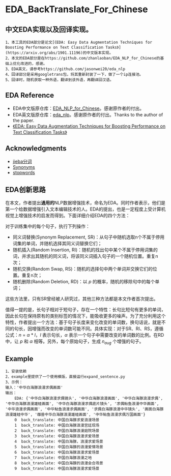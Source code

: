 # EDA_BackTranslate_For_Chinese

## 中文EDA实现以及回译实现。
    1、本工具的EDA部分是论文[《EDA: Easy Data Augmentation Techniques for Boosting Performance on Text Classification Tasks》](https://arxiv.org/abs/1901.11196)的中文版本实现。  
    2、本文的EDA部分是在https://github.com/zhanlaoban/EDA_NLP_for_Chinese的基础上优化改进的，感谢。
    3、EDA英文，请参考https://github.com/jasonwei20/eda_nlp
    4、回译部分是采用googletrans包，将其重新封装了一下，做了一个ip连接池。
    5、回译时，随机获取一种外语，翻译到该外语，再翻译回汉语。


## EDA Reference

- EDA中文版原仓库：[EDA_NLP_for_Chinese](https://github.com/zhanlaoban/EDA_NLP_for_Chinese)。感谢原作者的付出。
- EDA英文版原仓库：[eda_nlp](https://github.com/jasonwei20/eda_nlp)。感谢原作者的付出。Thanks to the author of the paper.
- [《EDA: Easy Data Augmentation Techniques for Boosting Performance on Text Classification Tasks》](https://arxiv.org/abs/1901.11196)

## Acknowledgments

- [jieba分词](https://github.com/fxsjy/jieba)
- [Synonyms](https://github.com/huyingxi/Synonyms)
- [stopwords](https://github.com/goto456/stopwords)


## EDA创新思路

在本文，作者提出**通用的**NLP数据增强技术，命名为EDA。同时作者表示，他们是第一个给数据增强引入文本编辑技术的人。EDA的提出，也是一定程度上受计算机视觉上增强技术的启发而得到。下面详细介绍EDA的四个方法：

对于训练集中的每个句子，执行下列操作：

- 同义词替换(Synonym Replacement, SR)：从句子中随机选取n个不属于停用词集的单词，并随机选择其同义词替换它们；
- 随机插入(Random Insertion, RI)：随机的找出句中某个不属于停用词集的词，并求出其随机的同义词，将该同义词插入句子的一个随机位置。重复n次；
- 随机交换(Random Swap, RS)：随机的选择句中两个单词并交换它们的位置。重复n次；
- 随机删除(Random Deletion, RD)：以 $p$ 的概率，随机的移除句中的每个单词；

这些方法里，只有SR曾经被人研究过，其他三种方法都是本文作者首次提出。

值得一提的是，长句子相对于短句子，存在一个特性：长句比短句有更多的单词，因此长句在保持原有的类别标签的情况下，能吸收更多的噪声。为了充分利用这个特性，作者提出一个方法：基于句子长度来变化改变的单词数，换句话说，就是不同的句长，因增强而改变的单词数可能不同。具体实现：对于SR、RI、RS，遵循公式：$n$ = $\alpha$ * $l$，$l$ 表示句长，$\alpha$ 表示一个句子中需要改变的单词数的比例。在RD中，让 $p$ 和 $\alpha$ 相等。另外，每个原始句子，生成 $n_{aug}$ 个增强的句子。


## Example

    1、安装依赖
    2、example里提供了一个使用模版，直接运行expand_sentence.py
    3、示例：
    输入：'中华白海豚浪漫求偶画面'
    输出：
        EDA: {'中华白海豚浪漫求偶镜头', '中华白海豚浪漫画面', '中华白海豚浪漫求偶', '中华白海豚浪漫雄蛙画面', '中华白海豚浪漫求偶底片镜头', '求偶鲇鱼浪漫中华画面', '中华浪漫求偶画面', '中华鲇鱼浪漫求偶画面', '求偶白海豚浪漫中华镜头', '画面白海豚浪漫雄蛙中华', '雌兽中华白海豚浪漫雄蛙画面', '中华鲇鱼浪漫求偶万国画面'}
        0  back_translate: 中国白海豚求爱浪漫场景
        1  back_translate: 中国白海豚浪漫宫廷现场
        2  back_translate: 中国白海豚浪漫庭院场景
        3  back_translate: 中国白海豚浪漫求爱场景
        4  back_translate: 中国白海豚，浪漫求爱场景
        5  back_translate: 中国白海豚的浪漫爱情场景
        6  back_translate: 中国白海豚浪漫求爱场景
        7  back_translate: 中国白海豚浪漫之地
        8  back_translate: 中国白海豚的浪漫会合场景
        9  back_translate: 中国白海豚浪漫求爱场景
